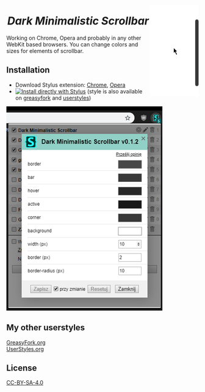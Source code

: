 <img align="right" src="./images/dms.gif"><h1 align="center"><i>Dark Minimalistic Scrollbar</i></h1>
Working on Chrome, Opera and probably in any other WebKit based browsers. You can change colors and sizes for elements of scrollbar.

## Installation
* Download Stylus extension: [Chrome](https://chrome.google.com/webstore/detail/clngdbkpkpeebahjckkjfobafhncgmne), [Opera](https://addons.opera.com/extensions/details/stylus/)
* [![Install directly with Stylus](https://img.shields.io/badge/Install%20directly%20with-Stylus-238b8b.svg)](https://raw.githubusercontent.com/pabli24/DMScrollbar/master/Dark-Minimalistic-Scrollbar.user.css) 
(style is also available on [greasyfork](https://greasyfork.org/en/scripts/395024-dark-minimalistic-scrollbar) and [userstyles](https://userstyles.org/styles/127819/dark-minimalistic-scrollbar))

 ![](./images/stylus.png) 
## My other userstyles
[GreasyFork.org](https://greasyfork.org/en/users/124677-pabli?language=css) \
[UserStyles.org](https://userstyles.org/users/291236)

## License
[CC-BY-SA-4.0](https://github.com/pabli24/DMScrollbar/blob/master/LICENSE)
